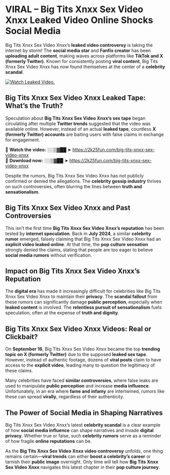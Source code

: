 # VIRAL – Big Tits Xnxx Sex Video Xnxx Leaked Video Online Shocks Social Media 

Big Tits Xnxx Sex Video Xnxx’s **leaked video controversy** is taking the internet by storm! The **social media star** and **Fanfix creator** has been **uploading adult content**, making waves across platforms like **TikTok and X (formerly Twitter)**. Known for consistently posting **viral content**, Big Tits Xnxx Sex Video Xnxx has now found themselves at the center of a **celebrity scandal**.  

[![Watch Leaked Video.](https://miro.medium.com/v2/resize:fit:828/format:webp/1*cilzJN44JGOrTw9NJCrNHA.gif "Watch Leaked Video")](https://2k25fun.com/big-tits-xnxx-sex-video-xnxx)

## **Big Tits Xnxx Sex Video Xnxx Leaked Tape: What’s the Truth?**  
Speculation about **Big Tits Xnxx Sex Video Xnxx’s sex tape** began circulating after multiple **Twitter trends** suggested that the video was available online. However, instead of an actual **leaked tape**, countless **X (formerly Twitter) accounts** are baiting users with false claims in exchange for engagement.  

🔹 **Watch the video:** ░░▒▓██ ➤ https://2k25fun.com/big-tits-xnxx-sex-video-xnxx  
🔹 **Download now:** ░░▒▓██ ➤ https://2k25fun.com/big-tits-xnxx-sex-video-xnxx  

Despite the rumors, Big Tits Xnxx Sex Video Xnxx has not publicly confirmed or denied the allegations. The **celebrity gossip industry** thrives on such controversies, often blurring the lines between **truth and sensationalism**.  

## **Big Tits Xnxx Sex Video Xnxx and Past Controversies**  
This isn’t the first time **Big Tits Xnxx Sex Video Xnxx’s reputation** has been tested by **internet speculation**. Back in **July 2024**, a similar **celebrity rumor** emerged, falsely claiming that Big Tits Xnxx Sex Video Xnxx had an **explicit video leaked online**. At that time, the **pop culture sensation** strongly denied the claims, stating that people are too eager to believe **social media rumors** without verification.  

## **Impact on Big Tits Xnxx Sex Video Xnxx’s Reputation**  
The **digital era** has made it increasingly difficult for celebrities like Big Tits Xnxx Sex Video Xnxx to maintain their **privacy**. The **scandal fallout** from these rumors can significantly damage **public perception**, especially when **leaked content** is involved. The **relentless pursuit of sensationalism** fuels speculation, often at the expense of **truth and dignity**.  

## **Big Tits Xnxx Sex Video Xnxx Videos: Real or Clickbait?**  
On **September 16**, Big Tits Xnxx Sex Video Xnxx became the top **trending topic on X (formerly Twitter)** due to the supposed **leaked sex tape**. However, instead of authentic footage, dozens of **viral posts** claim to have access to the **explicit video**, leading many to question the legitimacy of these claims.  

Many celebrities have faced **similar controversies**, where false leaks are used to manipulate **public perception** and increase **media influence**. Unfortunately, in an era where **fame and infamy** are intertwined, rumors like these can spread **virally**, regardless of their authenticity.  

## **The Power of Social Media in Shaping Narratives**  
Big Tits Xnxx Sex Video Xnxx’s latest **celebrity scandal** is a clear example of how **social media influence** can shape narratives and invade **digital privacy**. Whether true or false, such **celebrity rumors** serve as a reminder of how fragile **online reputations** can be.  

As the **Big Tits Xnxx Sex Video Xnxx video controversy** unfolds, one thing remains certain—**viral trends** can either **boost a celebrity’s career** or tarnish their **public image** overnight. Only time will tell how **Big Tits Xnxx Sex Video Xnxx** navigates this latest chapter in their **pop culture journey**. 